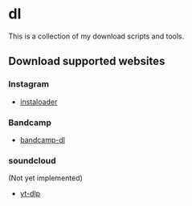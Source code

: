 # dl

This is a collection of my download scripts and tools.

## Download supported websites

### Instagram

- [instaloader](src/instagram/instaloader/usage.md)

### Bandcamp

- [bandcamp-dl](src/bandcamp/bandcamp-dl/usage.md)

### soundcloud

(Not yet implemented)

- [yt-dlp](src/soundcloud/usage.md)